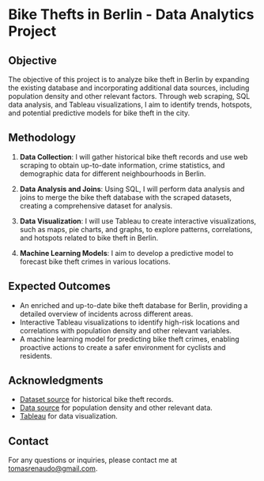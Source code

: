 # Bike Thefts in Berlin - Data Analytics Project

## Objective
The objective of this project is to analyze bike theft in Berlin by expanding the existing database and incorporating additional data sources, including population density and other relevant factors. Through web scraping, SQL data analysis, and Tableau visualizations, I aim to identify trends, hotspots, and potential predictive models for bike theft in the city.

## Methodology
1. **Data Collection**: I will gather historical bike theft records and use web scraping to obtain up-to-date information, crime statistics, and demographic data for different neighbourhoods in Berlin.

2. **Data Analysis and Joins**: Using SQL, I will perform data analysis and joins to merge the bike theft database with the scraped datasets, creating a comprehensive dataset for analysis.

3. **Data Visualization**: I will use Tableau to create interactive visualizations, such as maps, pie charts, and graphs, to explore patterns, correlations, and hotspots related to bike theft in Berlin.

4. **Machine Learning Models**: I aim to develop a predictive model to forecast bike theft crimes in various locations.

## Expected Outcomes
- An enriched and up-to-date bike theft database for Berlin, providing a detailed overview of incidents across different areas.
- Interactive Tableau visualizations to identify high-risk locations and correlations with population density and other relevant variables.
- A machine learning model for predicting bike theft crimes, enabling proactive actions to create a safer environment for cyclists and residents.


## Acknowledgments
- [Dataset source](link-to-dataset-source) for historical bike theft records.
- [Data source](link-to-data-source) for population density and other relevant data.
- [Tableau](https://www.tableau.com/) for data visualization.

## Contact
For any questions or inquiries, please contact me at [tomasrenaudo@gmail.com](mailto:tomasrenaudo@gmail.com).
